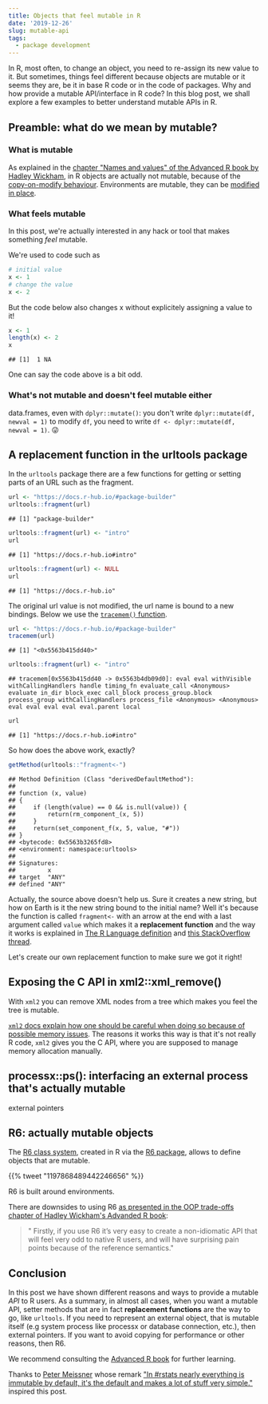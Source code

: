 ```yaml
---
title: Objects that feel mutable in R
date: '2019-12-26'
slug: mutable-api
tags:
  - package development
---
```


In R, most often, to change an object, you need to re-assign its new value to it. But sometimes, things feel different because objects are mutable or it seems they are, be it in base R code or in the code of packages. Why and how provide a mutable API/interface in R code? In this blog post, we shall explore a few examples to better understand mutable APIs in R.

## Preamble: what do we mean by mutable?

### What is mutable

As explained in the [chapter "Names and values" of the Advanced R book by Hadley Wickham](https://adv-r.hadley.nz/names-values.html), in R objects are actually not mutable, because of the [copy-on-modify behaviour](https://adv-r.hadley.nz/names-values.html#copy-on-modify). Environments are mutable, they can be [modified in place](https://adv-r.hadley.nz/names-values.html#modify-in-place).

### What feels mutable

In this post, we're actually interested in any hack or tool that makes something _feel_ mutable.

We're used to code such as


```r
# initial value
x <- 1
# change the value
x <- 2
```

But the code below also changes x without explicitely assigning a value to it!


```r
x <- 1
length(x) <- 2
x
```

```
## [1]  1 NA
```

One can say the code above is a bit odd.

### What's not mutable and doesn't feel mutable either

data.frames, even with `dplyr::mutate()`: you don't write `dplyr::mutate(df, newval = 1)` to modify `df`, you need to write `df <- dplyr::mutate(df, newval = 1)`. :stuck_out_tongue_winking_eye:

## A replacement function in the urltools package

In the `urltools` package there are a few functions for getting or setting parts of an URL such as the fragment.


```r
url <- "https://docs.r-hub.io/#package-builder"
urltools::fragment(url)
```

```
## [1] "package-builder"
```

```r
urltools::fragment(url) <- "intro"
url
```

```
## [1] "https://docs.r-hub.io#intro"
```

```r
urltools::fragment(url) <- NULL
url
```

```
## [1] "https://docs.r-hub.io"
```

The original url value is not modified, the url name is bound to a new bindings. Below we use the [`tracemem()` function](https://adv-r.hadley.nz/names-values.html#tracemem).


```r
url <- "https://docs.r-hub.io/#package-builder"
tracemem(url)
```

```
## [1] "<0x5563b415dd40>"
```

```r
urltools::fragment(url) <- "intro"
```

```
## tracemem[0x5563b415dd40 -> 0x5563b4db09d0]: eval eval withVisible withCallingHandlers handle timing_fn evaluate_call <Anonymous> evaluate in_dir block_exec call_block process_group.block process_group withCallingHandlers process_file <Anonymous> <Anonymous> eval eval eval eval eval.parent local
```

```r
url
```

```
## [1] "https://docs.r-hub.io#intro"
```

So how does the above work, exactly?


```r
getMethod(urltools::"fragment<-")
```

```
## Method Definition (Class "derivedDefaultMethod"):
## 
## function (x, value) 
## {
##     if (length(value) == 0 && is.null(value)) {
##         return(rm_component_(x, 5))
##     }
##     return(set_component_f(x, 5, value, "#"))
## }
## <bytecode: 0x5563b3265fd8>
## <environment: namespace:urltools>
## 
## Signatures:
##         x    
## target  "ANY"
## defined "ANY"
```

Actually, the source above doesn't help us. Sure it creates a new string, but how on Earth is it the new string bound to the initial name? Well it's because the function is called `fragment<-` with an arrow at the end with a last argument called `value` which makes it a **replacement function** and the way it works is explained in [The R Language definition](https://cran.r-project.org/doc/manuals/R-lang.html#Subset-assignment) and [this StackOverflow thread](https://stackoverflow.com/questions/11563154/what-are-replacement-functions-in-r).

Let's create our own replacement function to make sure we got it right!



## Exposing the C API in xml2::xml_remove()

With `xml2` you can remove XML nodes from a tree which makes you feel the tree is mutable.

[`xml2` docs explain how one should be careful when doing so because of possible memory issues](https://xml2.r-lib.org/articles/modification.html#removing-nodes). The reasons it works this way is that it's not really R code, `xml2` gives you the C API, where you are supposed to manage memory allocation manually. 

## processx::ps(): interfacing an external process that's actually mutable

external pointers

## R6: actually mutable objects

The [R6 class system](https://adv-r.hadley.nz/r6.html), created in R via the [R6 package](https://r6.r-lib.org/), allows to define objects that are mutable.

<!--html_preserve-->{{% tweet "1197868489442246656" %}}<!--/html_preserve-->

R6 is built around environments.

There are downsides to using R6 [as presented in the OOP trade-offs chapter of Hadley Wickham's Advanded R book](https://adv-r.hadley.nz/oo-tradeoffs.html):

> " Firstly, if you use R6 it’s very easy to create a non-idiomatic API that will feel very odd to native R users, and will have surprising pain points because of the reference semantics."

## Conclusion

In this post we have shown different reasons and ways to provide a mutable _API_ to R users. As a summary, in almost all cases, when you want a mutable API, setter methods that are in fact **replacement functions** are the way to go, like `urltools`. If you need to represent an external object, that is mutable itself (e.g system process like processx or database connection, etc.), then external pointers. If you want to avoid copying for performance or other reasons, then R6.

We recommend consulting the [Advanced R book](https://adv-r.hadley.nz) for further learning.


Thanks to [Peter Meissner](https://petermeissner.de/) whose remark ["In #rstats nearly everything is immutable by default, it's the default and makes a lot of stuff very simple."](https://twitter.com/peterlovesdata/status/1198629883766857728) inspired this post.
